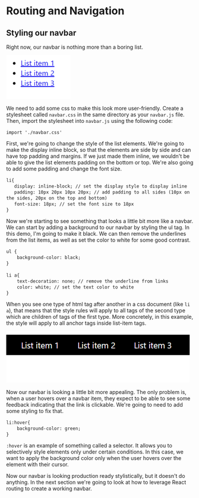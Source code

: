# Routing and Navigation

## Styling our navbar

Right now, our navbar is nothing more than a boring list. 

![basiclist](/assets/img/basiclist.png)

We need to add some css to make this look more user-friendly. Create a stylesheet called `navbar.css` in the same directory as your `navbar.js` file. Then, import the stylesheet into `navbar.js` using the following code:

```
import './navbar.css'
```

 First, we're going to change the style of the list elements. We're going to make the display inline block, so that the elements are side by side and can have top padding and margins. If we just made them inline, we wouldn't be able to give the list elements padding on the bottom or top. We're also going to add some padding and change the font size.

 ```
li{
    display: inline-block; // set the display style to display inline
    padding: 10px 20px 10px 20px; // add padding to all sides (10px on the sides, 20px on the top and bottom)
    font-size: 18px; // set the font size to 18px
}

 ```

 Now we're starting to see something that looks a little bit more like a navbar. We can start by adding a background to our navbar by styling the ul tag. In this demo, I'm going to make it black. We can then remove the underlines from the list items, as well as set the color to white for some good contrast.

 ```
 ul {
     background-color: black;
 }

 li a{
     text-decoration: none; // remove the underline from links
     color: white; // set the text color to white
 }

 ```

When you see one type of html tag after another in a css document (like `li a`), that means that the style rules will apply to all tags of the second type which are children of tags of the first type. More concretely, in this example, the style will apply to all anchor tags inside list-item tags.


![Advanced List](/assets/img/advancedlist.png)

Now our navbar is looking a little bit more appealing. The only problem is, when a user hovers over a navbar item, they expect to be able to see some feedback indicating that the link is clickable. We're going to need to add some styling to fix that.

```
li:hover{
    background-color: green;
}
```

`:hover` is an example of something called a selector. It allows you to selectively style elements only under certain conditions. In this case, we want to apply the background color only when the user hovers over the element with their cursor.

Now our navbar is looking production ready stylistically, but it doesn't do anything. In the next section we're going to look at how to leverage React routing to create a working navbar.